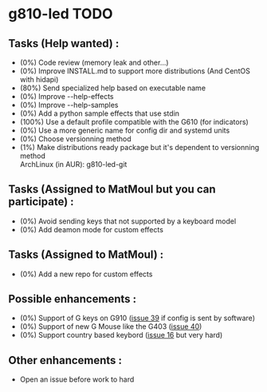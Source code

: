 # g810-led TODO

## Tasks (Help wanted) :
* (0%) Code review (memory leak and other...)
* (0%) Improve INSTALL.md to support more distributions (And CentOS with hidapi)
* (80%) Send specialized help based on executable name
* (0%) Improve --help-effects
* (0%) Improve --help-samples
* (0%) Add a python sample effects that use stdin
* (100%) Use a default profile compatible with the G610 (for indicators)
* (0%) Use a more generic name for config dir and systemd units
* (0%) Choose versionning method
* (1%) Make distributions ready package but it's dependent to versionning method</br>
ArchLinux (in AUR): g810-led-git

## Tasks (Assigned to MatMoul but you can participate) :
* (0%) Avoid sending keys that not supported by a keyboard model
* (0%) Add deamon mode for custom effects

## Tasks (Assigned to MatMoul) :
* (0%) Add a new repo for custom effects

## Possible enhancements :
* (0%) Support of G keys on G910 ([issue 39](https://github.com/MatMoul/g810-led/issues/39) if config is sent by software)
* (0%) Support of new G Mouse like the G403 ([issue 40](https://github.com/MatMoul/g810-led/issues/40))
* (0%) Support country based keybord ([issue 16](https://github.com/MatMoul/g810-led/issues/16) but very hard)

## Other enhancements :
* Open an issue before work to hard

